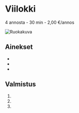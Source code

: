 # Viilokki
4 annosta - 30 min - 2,00 €/annos

![Ruokakuva](/.pic/viilokki.png)

## Ainekset
- 
-
-

## Valmistus
1. 
2.
3. 